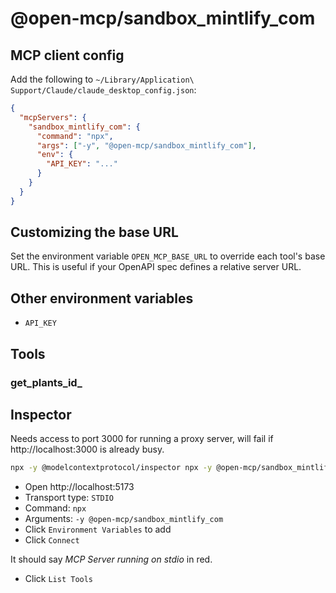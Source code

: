 # @open-mcp/sandbox_mintlify_com

## MCP client config

Add the following to `~/Library/Application\ Support/Claude/claude_desktop_config.json`:

```json
{
  "mcpServers": {
    "sandbox_mintlify_com": {
      "command": "npx",
      "args": ["-y", "@open-mcp/sandbox_mintlify_com"],
      "env": {
        "API_KEY": "..."
      }
    }
  }
}
```

## Customizing the base URL

Set the environment variable `OPEN_MCP_BASE_URL` to override each tool's base URL. This is useful if your OpenAPI spec defines a relative server URL.

## Other environment variables

- `API_KEY`

## Tools

### get_plants_id_

## Inspector

Needs access to port 3000 for running a proxy server, will fail if http://localhost:3000 is already busy.

```bash
npx -y @modelcontextprotocol/inspector npx -y @open-mcp/sandbox_mintlify_com
```

- Open http://localhost:5173
- Transport type: `STDIO`
- Command: `npx`
- Arguments: `-y @open-mcp/sandbox_mintlify_com`
- Click `Environment Variables` to add
- Click `Connect`

It should say _MCP Server running on stdio_ in red.

- Click `List Tools`
